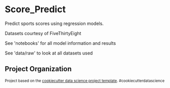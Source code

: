 Score_Predict
==============================

Predict sports scores using regression models.

Datasets courtesy of FiveThirtyEight

See 'notebooks' for all model information and results

See 'data/raw' to look at all datasets used

Project Organization
------------

<p><small>Project based on the <a target="_blank" href="https://drivendata.github.io/cookiecutter-data-science/">cookiecutter data science project template</a>. #cookiecutterdatascience</small></p>
